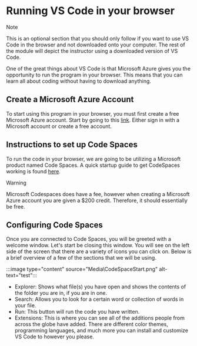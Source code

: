 # Running VS Code in your browser

> [!NOTE]
> This is an optional section that you should only follow if you want to use VS Code in the browser and not downloaded onto your computer. The rest of the module will depict the instructor using a downloaded version of VS Code.

One of the great things about VS Code is that Microsoft Azure gives you the opportunity to run the program in your browser. This means that you can learn all about coding without having to download anything.

## Create a Microsoft Azure Account

To start using this program in your browser, you must first create a free Microsoft Azure account. Start by going to this [link](https://ms.portal.azure.com/). Either sign in with a Microsoft account or create a free account.

## Instructions to set up Code Spaces

To run the code in your browser, we are going to be utilizing a Microsoft product named Code Spaces. A quick startup guide to get CodeSpaces working is found [here](https://docs.microsoft.com/en-us/visualstudio/online/quickstarts/browser).

> [!WARNING]
> Microsoft Codespaces does have a fee, however when creating a Microsoft Azure account you are given a $200 credit. Therefore, it should essentially be free.

## Configuring Code Spaces

Once you are connected to Code Spaces, you will be greeted with a welcome window. Let's start be closing this window. You will see on the left side of the screen that there are a variety of icons you can click on. Below is a brief overview of a few of the sections that we will be using.

:::image type="content" source="Media\CodeSpaceStart.png" alt-text="test":::

- Explorer: Shows what file(s) you have open and shows the contents of the folder you are in, if you are in one.
- Search: Allows you to look for a certain word or collection of words in your file.
- Run: This button will run the code you have written.
- Extensions: This is where you can see all of the additions people from across the globe have added. There are different color themes, programming languages, and much more you can install and customize VS Code to however you please.
